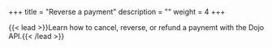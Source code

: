 +++
title = "Reverse a payment"
description = ""
weight = 4
+++

{{< lead >}}Learn how to cancel, reverse, or refund a paynemt with the Dojo API.{{< /lead >}}
